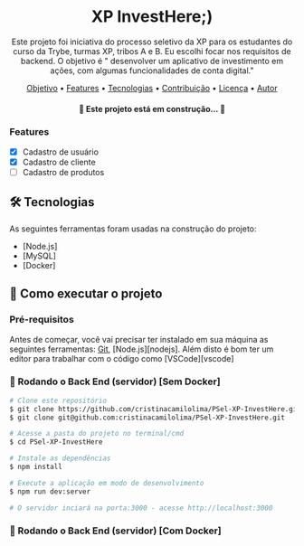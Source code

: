 
<h1 align="center">XP InvestHere;)</h1>

<p align="center">Este projeto foi iniciativa do processo seletivo da XP para os estudantes do curso da Trybe, turmas XP, tribos A e B. Eu escolhi focar nos requisitos de backend. O objetivo é " desenvolver um aplicativo de investimento em ações, com algumas funcionalidades de conta digital."</p>

<p align="center">
 <a href="#objetivo">Objetivo</a> •
 <a href="#roadmap">Features</a> • 
 <a href="#tecnologias">Tecnologias</a> • 
 <a href="#contribuicao">Contribuição</a> • 
 <a href="#licenc-a">Licença</a> • 
 <a href="#autor">Autor</a>
</p>

<h4 align="center"> 
	🚧 Este projeto está em construção... 🚧
</h4>


### Features
- [x] Cadastro de usuário
- [x] Cadastro de cliente
- [ ] Cadastro de produtos

## 🛠 Tecnologias

As seguintes ferramentas foram usadas na construção do projeto:

- [Node.js]
- [MySQL]
- [Docker]

## 🚀 Como executar o projeto

### Pré-requisitos

Antes de começar, você vai precisar ter instalado em sua máquina as seguintes ferramentas:
[Git](https://git-scm.com), [Node.js][nodejs]. 
Além disto é bom ter um editor para trabalhar com o código como [VSCode][vscode]

### 🎲 Rodando o Back End (servidor) [Sem Docker]

```bash
# Clone este repositório
$ git clone https://github.com/cristinacamilolima/PSel-XP-InvestHere.git [https]
$ git clone git@github.com:cristinacamilolima/PSel-XP-InvestHere.git     [SSH]

# Acesse a pasta do projeto no terminal/cmd
$ cd PSel-XP-InvestHere

# Instale as dependências
$ npm install

# Execute a aplicação em modo de desenvolvimento
$ npm run dev:server

# O servidor inciará na porta:3000 - acesse http://localhost:3000
```

### 🎲 Rodando o Back End (servidor) [Com Docker]
